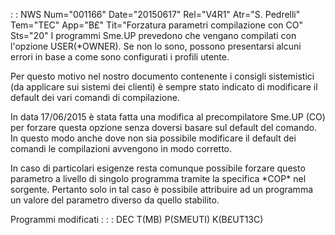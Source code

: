  :  : NWS Num="001166" Date="20150617" Rel="V4R1" Atr="S. Pedrelli" Tem="TEC" App="B£" Tit="Forzatura parametri compilazione con CO" Sts="20"
I programmi Sme.UP prevedono che vengano compilati con l'opzione USER(\*OWNER).
Se non lo sono, possono presentarsi alcuni errori in base a come sono configurati i profili utente.

Per questo motivo nel nostro documento contenente i consigli sistemistici (da applicare sui sistemi
dei clienti) è sempre stato indicato di modificare il default dei vari comandi di compilazione.

In data 17/06/2015 è stata fatta una modifica al precompilatore Sme.UP (CO) per forzare questa opzione senza doversi basare sul default del comando.
In questo modo anche dove non sia possibile modificare il default dei comandi le compilazioni avvengono in modo corretto.

In caso di particolari esigenze resta comunque possibile forzare questo parametro a livello di singolo programma tramite la specifica \*COP\* nel sorgente. Pertanto solo in tal caso è possibile attribuire ad un programma un valore del parametro diverso da quello stabilito.

Programmi modificati : 
 :  : DEC T(MB) P(SMEUTI) K(B£UT13C)

